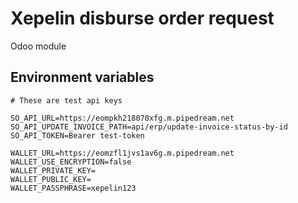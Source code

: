 # Xepelin disburse order request

Odoo module

## Environment variables
```env
# These are test api keys

SO_API_URL=https://eompkh218070xfg.m.pipedream.net
SO_API_UPDATE_INVOICE_PATH=api/erp/update-invoice-status-by-id
SO_API_TOKEN=Bearer test-token

WALLET_URL=https://eomzfl1jvs1av6g.m.pipedream.net
WALLET_USE_ENCRYPTION=false
WALLET_PRIVATE_KEY=
WALLET_PUBLIC_KEY=
WALLET_PASSPHRASE=xepelin123
```
